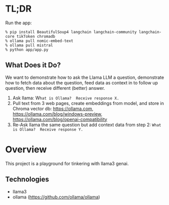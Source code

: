 # TL;DR

Run the app:
```
% pip install BeautifulSoup4 langchain langchain-community langchain-core tikToken chromadb
% ollama pull nomic-embed-text
% ollama pull mistral
% python app/app.py
```

## What Does it Do?
We want to demonstrate how to ask the Llama LLM a question, demonstrate how to fetch data about the question, feed data as context in to follow up question, then receive different (better) answer.

1. Ask llama: W`hat is Ollama?  Receive response X.`
2. Pull text from 3 web pages, create embeddings from model, and store in Chroma vector db: https://ollama.com, https://ollama.com/blog/windows-preview, https://ollama.com/blog/openai-compatibility 
3. Re-Ask llama the same question but add context data from step 2: `What is Ollama?  Receive response Y.`

# Overview
This project is a playground for tinkering with llama3 genai.

## Technologies
- llama3
- ollama (https://github.com/ollama/ollama)


